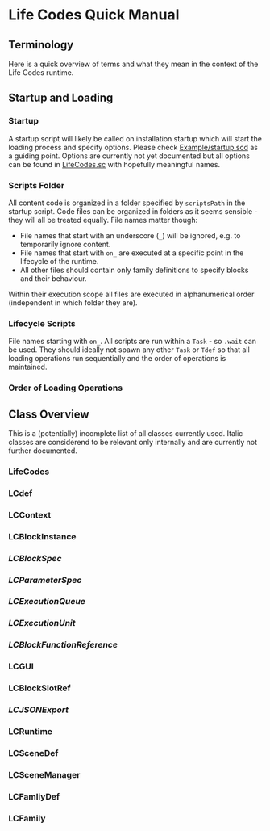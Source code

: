 
# Life Codes Quick Manual

## Terminology
Here is a quick overview of terms and what they mean in the context of the Life Codes runtime.

## Startup and Loading

### Startup
A startup script will likely be called on installation startup which will start the loading process and specify options. Please check [Example/startup.scd](Example/start.scd?plain=1) as a guiding point. Options are currently not yet documented but all options can be found in [LifeCodes.sc](LifeCodes.sc) with hopefully meaningful names.

### Scripts Folder
All content code is organized in a folder specified by `scriptsPath` in the startup script. Code files can be organized in folders as it seems sensible - they will all be treated equally. File names matter though:

* File names that start with an underscore (`_`) will be ignored, e.g. to temporarily ignore content.
* File names that start with `on_` are executed at a specific point in the lifecycle of the runtime.
* All other files should contain only family definitions to specify blocks and their behaviour.

Within their execution scope all files are executed in alphanumerical order (independent in which folder they are).

### Lifecycle Scripts
File names starting with `on_`. All scripts are run within a `Task` - so `.wait` can be used. They should ideally not spawn any other `Task` or `Tdef` so that all loading operations run sequentially and the order of operations is maintained.

### Order of Loading Operations


## Class Overview
This is a (potentially) incomplete list of all classes currently used. Italic classes are considerend to be relevant only internally and are currently not further documented.

### LifeCodes
### LCdef
### LCContext
### LCBlockInstance
### *LCBlockSpec*
### *LCParameterSpec*
### *LCExecutionQueue*
### *LCExecutionUnit*
### *LCBlockFunctionReference*
### LCGUI
### LCBlockSlotRef
### *LCJSONExport*
### LCRuntime
### LCSceneDef
### LCSceneManager
### LCFamliyDef
### LCFamily